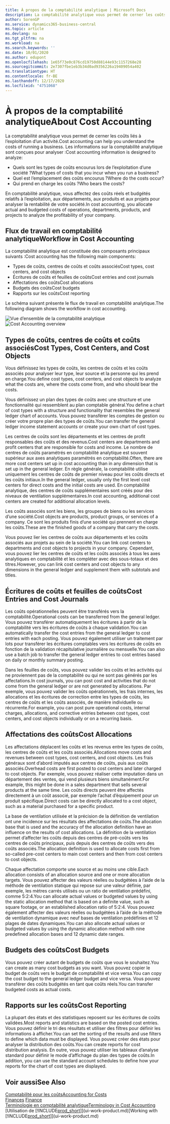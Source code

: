 ```yaml
---
title: À propos de la comptabilité analytique | Microsoft Docs
description: La comptabilité analytique vous permet de cerner les coûts liés à l’exploitation d’un activié.
author: SorenGP
ms.service: dynamics365-business-central
ms.topic: article
ms.devlang: na
ms.tgt_pltfrm: na
ms.workload: na
ms.search.keywords: ''
ms.date: 10/01/2020
ms.author: edupont
ms.openlocfilehash: 1e65f73e0c876cd19750d88144e93c1157268e28
ms.sourcegitcommit: 2e7307fbe1eb3b34d0ad9356226a19409054a402
ms.translationtype: HT
ms.contentlocale: fr-BE
ms.lasthandoff: 12/17/2020
ms.locfileid: "4751068"
---
```

# <a name="about-cost-accounting"></a><span data-ttu-id="19085-103">À propos de la comptabilité analytique</span><span class="sxs-lookup"><span data-stu-id="19085-103">About Cost Accounting</span></span>
<span data-ttu-id="19085-104">La comptabilité analytique vous permet de cerner les coûts liés à l’exploitation d’un activité.</span><span class="sxs-lookup"><span data-stu-id="19085-104">Cost accounting can help you understand the costs of running a business.</span></span> <span data-ttu-id="19085-105">Les informations sur la comptabilité analytique sont conçues pour analyser :</span><span class="sxs-lookup"><span data-stu-id="19085-105">Cost accounting information is designed to analyze:</span></span>  

-   <span data-ttu-id="19085-106">Quels sont les types de coûts encourus lors de l’exploitation d’une société ?</span><span class="sxs-lookup"><span data-stu-id="19085-106">What types of costs that you incur when you run a business?</span></span>  
-   <span data-ttu-id="19085-107">Quel est l’emplacement des coûts encourus ?</span><span class="sxs-lookup"><span data-stu-id="19085-107">Where do the costs occur?</span></span>  
-   <span data-ttu-id="19085-108">Qui prend en charge les coûts ?</span><span class="sxs-lookup"><span data-stu-id="19085-108">Who bears the costs?</span></span>  

<span data-ttu-id="19085-109">En comptabilité analytique, vous affectez des coûts réels et budgétés relatifs à l’exploitation, aux départements, aux produits et aux projets pour analyser la rentabilité de votre société.</span><span class="sxs-lookup"><span data-stu-id="19085-109">In cost accounting, you allocate actual and budgeted costs of operations, departments, products, and projects to analyze the profitability of your company.</span></span>  

## <a name="workflow-in-cost-accounting"></a><span data-ttu-id="19085-110">Flux de travail en comptabilité analytique</span><span class="sxs-lookup"><span data-stu-id="19085-110">Workflow in Cost Accounting</span></span>  
<span data-ttu-id="19085-111">La comptabilité analytique est constituée des composants principaux suivants :</span><span class="sxs-lookup"><span data-stu-id="19085-111">Cost accounting has the following main components:</span></span>  

-   <span data-ttu-id="19085-112">Types de coûts, centres de coûts et coûts associés</span><span class="sxs-lookup"><span data-stu-id="19085-112">Cost types, cost centers, and cost objects</span></span>  
-   <span data-ttu-id="19085-113">Écritures de coûts et feuilles de coûts</span><span class="sxs-lookup"><span data-stu-id="19085-113">Cost entries and cost journals</span></span>  
-   <span data-ttu-id="19085-114">Affectations des coûts</span><span class="sxs-lookup"><span data-stu-id="19085-114">Cost allocations</span></span>  
-   <span data-ttu-id="19085-115">Budgets des coûts</span><span class="sxs-lookup"><span data-stu-id="19085-115">Cost budgets</span></span>
-   <span data-ttu-id="19085-116">Rapports sur les coûts</span><span class="sxs-lookup"><span data-stu-id="19085-116">Cost reporting</span></span>  

<span data-ttu-id="19085-117">Le schéma suivant présente le flux de travail en comptabilité analytique.</span><span class="sxs-lookup"><span data-stu-id="19085-117">The following diagram shows the workflow in cost accounting.</span></span>  

<span data-ttu-id="19085-118">![Vue d’ensemble de la comptabilité analytique](media/costaccountingoverview.png "CostAccountingOverview")</span><span class="sxs-lookup"><span data-stu-id="19085-118">![Cost Accounting overview](media/costaccountingoverview.png "CostAccountingOverview")</span></span>  

## <a name="cost-types-cost-centers-and-cost-objects"></a><span data-ttu-id="19085-119">Types de coûts, centres de coûts et coûts associés</span><span class="sxs-lookup"><span data-stu-id="19085-119">Cost Types, Cost Centers, and Cost Objects</span></span>  
<span data-ttu-id="19085-120">Vous définissez les types de coûts, les centres de coûts et les coûts associés pour analyser leur type, leur source et la personne qui les prend en charge.</span><span class="sxs-lookup"><span data-stu-id="19085-120">You define cost types, cost centers, and cost objects to analyze what the costs are, where the costs come from, and who should bear the costs.</span></span>  

<span data-ttu-id="19085-121">Vous définissez un plan des types de coûts avec une structure et une fonctionnalité qui ressemblent au plan comptable général.</span><span class="sxs-lookup"><span data-stu-id="19085-121">You define a chart of cost types with a structure and functionality that resembles the general ledger chart of accounts.</span></span> <span data-ttu-id="19085-122">Vous pouvez transférer les comptes de gestion ou créer votre propre plan des types de coûts.</span><span class="sxs-lookup"><span data-stu-id="19085-122">You can transfer the general ledger income statement accounts or create your own chart of cost types.</span></span>  

<span data-ttu-id="19085-123">Les centres de coûts sont les départements et les centres de profit responsables des coûts et des revenus.</span><span class="sxs-lookup"><span data-stu-id="19085-123">Cost centers are departments and profit centers that are responsible for costs and income.</span></span> <span data-ttu-id="19085-124">Le nombre de centres de coûts paramétrés en comptabilité analytique est souvent supérieur aux axes analytiques paramétrés en comptabilité.</span><span class="sxs-lookup"><span data-stu-id="19085-124">Often, there are more cost centers set up in cost accounting than in any dimension that is set up in the general ledger.</span></span> <span data-ttu-id="19085-125">En règle générale, la comptabilité utilise uniquement les centres de coûts de premier niveau pour les coûts directs et les coûts initiaux.</span><span class="sxs-lookup"><span data-stu-id="19085-125">In the general ledger, usually only the first level cost centers for direct costs and the initial costs are used.</span></span> <span data-ttu-id="19085-126">En comptabilité analytique, des centres de coûts supplémentaires sont créés pour des niveaux de ventilation supplémentaires.</span><span class="sxs-lookup"><span data-stu-id="19085-126">In cost accounting, additional cost centers are created for additional allocation levels.</span></span>  

<span data-ttu-id="19085-127">Les coûts associés sont les biens, les groupes de biens ou les services d’une société.</span><span class="sxs-lookup"><span data-stu-id="19085-127">Cost objects are products, product groups, or services of a company.</span></span> <span data-ttu-id="19085-128">Ce sont les produits finis d’une société qui prennent en charge les coûts.</span><span class="sxs-lookup"><span data-stu-id="19085-128">These are the finished goods of a company that carry the costs.</span></span>  

<span data-ttu-id="19085-129">Vous pouvez lier les centres de coûts aux départements et les coûts associés aux projets au sein de la société.</span><span class="sxs-lookup"><span data-stu-id="19085-129">You can link cost centers to departments and cost objects to projects in your company.</span></span> <span data-ttu-id="19085-130">Cependant, vous pouvez lier les centres de coûts et les coûts associés à tous les axes analytiques en comptabilité et les compléter avec des sous-totaux et des titres.</span><span class="sxs-lookup"><span data-stu-id="19085-130">However, you can link cost centers and cost objects to any dimensions in the general ledger and supplement them with subtotals and titles.</span></span>  

## <a name="cost-entries-and-cost-journals"></a><span data-ttu-id="19085-131">Écritures de coûts et feuilles de coûts</span><span class="sxs-lookup"><span data-stu-id="19085-131">Cost Entries and Cost Journals</span></span>  
<span data-ttu-id="19085-132">Les coûts opérationnelles peuvent être transférés vers la comptabilité.</span><span class="sxs-lookup"><span data-stu-id="19085-132">Operational costs can be transferred from the general ledger.</span></span> <span data-ttu-id="19085-133">Vous pouvez transférer automatiquement les écritures à partir de la comptabilité vers les écritures de coûts à chaque validation.</span><span class="sxs-lookup"><span data-stu-id="19085-133">You can automatically transfer the cost entries from the general ledger to cost entries with each posting.</span></span> <span data-ttu-id="19085-134">Vous pouvez également utiliser un traitement par lots pour transférer les écritures comptables vers les écritures de coûts en fonction de la validation récapitulative journalière ou mensuelle.</span><span class="sxs-lookup"><span data-stu-id="19085-134">You can also use a batch job to transfer the general ledger entries to cost entries based on daily or monthly summary posting.</span></span>  

<span data-ttu-id="19085-135">Dans les feuilles de coûts, vous pouvez valider les coûts et les activités qui ne proviennent pas de la comptabilité ou qui ne sont pas générés par les affectations.</span><span class="sxs-lookup"><span data-stu-id="19085-135">In cost journals, you can post cost and activities that do not come from the general ledger or are not generated by allocations.</span></span> <span data-ttu-id="19085-136">Par exemple, vous pouvez valider les coûts opérationnels, les frais internes, les allocations et les écritures de correction entre les types de coûts, les centres de coûts et les coûts associés, de manière individuelle ou récurrente.</span><span class="sxs-lookup"><span data-stu-id="19085-136">For example, you can post pure operational costs, internal charges, allocations, and corrective entries between cost types, cost centers, and cost objects individually or on a recurring basis.</span></span>  

## <a name="cost-allocations"></a><span data-ttu-id="19085-137">Affectations des coûts</span><span class="sxs-lookup"><span data-stu-id="19085-137">Cost Allocations</span></span>  
<span data-ttu-id="19085-138">Les affectations déplacent les coûts et les revenus entre les types de coûts, les centres de coûts et les coûts associés.</span><span class="sxs-lookup"><span data-stu-id="19085-138">Allocations move costs and revenues between cost types, cost centers, and cost objects.</span></span> <span data-ttu-id="19085-139">Les frais généraux sont d’abord imputés aux centres de coûts, puis aux coûts associés.</span><span class="sxs-lookup"><span data-stu-id="19085-139">Overhead costs are first posted to cost centers and later charged to cost objects.</span></span> <span data-ttu-id="19085-140">Par exemple, vous pouvez réaliser cette imputation dans un département des ventes, qui vend plusieurs biens simultanément.</span><span class="sxs-lookup"><span data-stu-id="19085-140">For example, this might be done in a sales department that sells several products at the same time.</span></span> <span data-ttu-id="19085-141">Les coûts directs peuvent être affectés directement à un coût associé, par exemple l’achat d’équipement pour un produit spécifique.</span><span class="sxs-lookup"><span data-stu-id="19085-141">Direct costs can be directly allocated to a cost object, such as a material purchased for a specific product.</span></span>  

<span data-ttu-id="19085-142">La base de ventilation utilisée et la précision de la définition de ventilation ont une incidence sur les résultats des affectations de coûts.</span><span class="sxs-lookup"><span data-stu-id="19085-142">The allocation base that is used and the accuracy of the allocation definition have an influence on the results of cost allocations.</span></span> <span data-ttu-id="19085-143">La définition de la ventilation permet d’affecter les coûts depuis des centres de pré-coûts vers les centres de coûts principaux, puis depuis des centres de coûts vers des coûts associés.</span><span class="sxs-lookup"><span data-stu-id="19085-143">The allocation definition is used to allocate costs first from so-called pre-cost centers to main cost centers and then from cost centers to cost objects.</span></span>  

<span data-ttu-id="19085-144">Chaque affectation comporte une source et au moins une cible.</span><span class="sxs-lookup"><span data-stu-id="19085-144">Each allocation consists of an allocation source and one or more allocation targets.</span></span> <span data-ttu-id="19085-145">Vous pouvez affecter des valeurs réelles ou budgétées à l’aide de la méthode de ventilation statique qui repose sur une valeur définie, par exemple, les mètres carrés utilisés ou un ratio de ventilation prédéfini, comme 5:2:4.</span><span class="sxs-lookup"><span data-stu-id="19085-145">You can allocate actual values or budgeted values by using the static allocation method that is based on a definite value, such as square footage, or an established allocation ratio of 5:2:4.</span></span> <span data-ttu-id="19085-146">Vous pouvez également affecter des valeurs réelles ou budgétées à l’aide de la méthode de ventilation dynamique avec neuf bases de ventilation prédéfinies et 12 plages de dates dynamiques.</span><span class="sxs-lookup"><span data-stu-id="19085-146">You can also allocate actual values or budgeted values by using the dynamic allocation method with nine predefined allocation bases and 12 dynamic date ranges.</span></span>  

## <a name="cost-budgets"></a><span data-ttu-id="19085-147">Budgets des coûts</span><span class="sxs-lookup"><span data-stu-id="19085-147">Cost Budgets</span></span>  
<span data-ttu-id="19085-148">Vous pouvez créer autant de budgets de coûts que vous le souhaitez.</span><span class="sxs-lookup"><span data-stu-id="19085-148">You can create as many cost budgets as you want.</span></span> <span data-ttu-id="19085-149">Vous pouvez copier le budget de coûts vers le budget de comptabilité et vice versa.</span><span class="sxs-lookup"><span data-stu-id="19085-149">You can copy the cost budget to the general ledger budget and vice versa.</span></span> <span data-ttu-id="19085-150">Vous pouvez transférer des coûts budgétés en tant que coûts réels.</span><span class="sxs-lookup"><span data-stu-id="19085-150">You can transfer budgeted costs as actual costs.</span></span>  

## <a name="cost-reporting"></a><span data-ttu-id="19085-151">Rapports sur les coûts</span><span class="sxs-lookup"><span data-stu-id="19085-151">Cost Reporting</span></span>  
<span data-ttu-id="19085-152">La plupart des états et des statistiques reposent sur les écritures de coûts validées.</span><span class="sxs-lookup"><span data-stu-id="19085-152">Most reports and statistics are based on the posted cost entries.</span></span> <span data-ttu-id="19085-153">Vous pouvez définir le tri des résultats et utiliser des filtres pour définir les informations à afficher.</span><span class="sxs-lookup"><span data-stu-id="19085-153">You can set the sorting of the results and use filters to define which data must be displayed.</span></span> <span data-ttu-id="19085-154">Vous pouvez créer des états pour analyser la distribution des coûts.</span><span class="sxs-lookup"><span data-stu-id="19085-154">You can create reports for cost distribution analysis.</span></span> <span data-ttu-id="19085-155">En outre, vous pouvez utiliser les tableaux d’analyse standard pour définir le mode d’affichage du plan des types de coûts.</span><span class="sxs-lookup"><span data-stu-id="19085-155">In addition, you can use the standard account schedules to define how your reports for the chart of cost types are displayed.</span></span>  

## <a name="see-also"></a><span data-ttu-id="19085-156">Voir aussi</span><span class="sxs-lookup"><span data-stu-id="19085-156">See Also</span></span>  
 [<span data-ttu-id="19085-157">Comptabilité pour les coûts</span><span class="sxs-lookup"><span data-stu-id="19085-157">Accounting for Costs</span></span>](finance-manage-cost-accounting.md)  
 <span data-ttu-id="19085-158">[Finances](finance.md) </span><span class="sxs-lookup"><span data-stu-id="19085-158">[Finance](finance.md) </span></span>  
 [<span data-ttu-id="19085-159">Terminologie en comptabilité analytique</span><span class="sxs-lookup"><span data-stu-id="19085-159">Terminology in Cost Accounting</span></span>](finance-terminology-in-cost-accounting.md)  
 <span data-ttu-id="19085-160">[Utilisation de [!INCLUDE[prod_short](includes/prod_short.md)]](ui-work-product.md)</span><span class="sxs-lookup"><span data-stu-id="19085-160">[Working with [!INCLUDE[prod_short](includes/prod_short.md)]](ui-work-product.md)</span></span>
